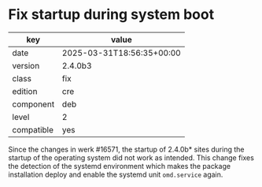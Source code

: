 [//]: # (werk v2)
# Fix startup during system boot

key        | value
---------- | ---
date       | 2025-03-31T18:56:35+00:00
version    | 2.4.0b3
class      | fix
edition    | cre
component  | deb
level      | 2
compatible | yes

Since the changes in werk #16571, the startup of 2.4.0b* sites during the
startup of the operating system did not work as intended. This change fixes the
detection of the systemd environment which makes the package installation deploy
and enable the systemd unit `omd.service` again.
